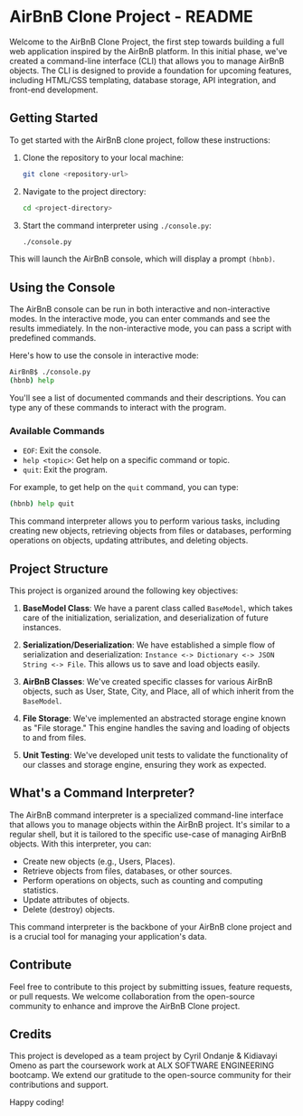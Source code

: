 # AirBnB Clone Project - README

Welcome to the AirBnB Clone Project, the first step towards building a full web application inspired by the AirBnB platform. In this initial phase, we've created a command-line interface (CLI) that allows you to manage AirBnB objects. The CLI is designed to provide a foundation for upcoming features, including HTML/CSS templating, database storage, API integration, and front-end development.

## Getting Started

To get started with the AirBnB clone project, follow these instructions:

1. Clone the repository to your local machine:

   ```bash
   git clone <repository-url>
   ```

2. Navigate to the project directory:

   ```bash
   cd <project-directory>
   ```

3. Start the command interpreter using `./console.py`:

   ```bash
   ./console.py
   ```

This will launch the AirBnB console, which will display a prompt `(hbnb)`.

## Using the Console

The AirBnB console can be run in both interactive and non-interactive modes. In the interactive mode, you can enter commands and see the results immediately. In the non-interactive mode, you can pass a script with predefined commands.

Here's how to use the console in interactive mode:

```bash
AirBnB$ ./console.py
(hbnb) help
```

You'll see a list of documented commands and their descriptions. You can type any of these commands to interact with the program.

### Available Commands

- `EOF`: Exit the console.
- `help <topic>`: Get help on a specific command or topic.
- `quit`: Exit the program.

For example, to get help on the `quit` command, you can type:

```bash
(hbnb) help quit
```

This command interpreter allows you to perform various tasks, including creating new objects, retrieving objects from files or databases, performing operations on objects, updating attributes, and deleting objects.

## Project Structure

This project is organized around the following key objectives:

1. **BaseModel Class**: We have a parent class called `BaseModel`, which takes care of the initialization, serialization, and deserialization of future instances.

2. **Serialization/Deserialization**: We have established a simple flow of serialization and deserialization: `Instance <-> Dictionary <-> JSON String <-> File`. This allows us to save and load objects easily.

3. **AirBnB Classes**: We've created specific classes for various AirBnB objects, such as User, State, City, and Place, all of which inherit from the `BaseModel`.

4. **File Storage**: We've implemented an abstracted storage engine known as "File storage." This engine handles the saving and loading of objects to and from files.

5. **Unit Testing**: We've developed unit tests to validate the functionality of our classes and storage engine, ensuring they work as expected.

## What's a Command Interpreter?

The AirBnB command interpreter is a specialized command-line interface that allows you to manage objects within the AirBnB project. It's similar to a regular shell, but it is tailored to the specific use-case of managing AirBnB objects. With this interpreter, you can:

- Create new objects (e.g., Users, Places).
- Retrieve objects from files, databases, or other sources.
- Perform operations on objects, such as counting and computing statistics.
- Update attributes of objects.
- Delete (destroy) objects.

This command interpreter is the backbone of your AirBnB clone project and is a crucial tool for managing your application's data.

## Contribute

Feel free to contribute to this project by submitting issues, feature requests, or pull requests. We welcome collaboration from the open-source community to enhance and improve the AirBnB Clone project.

## Credits

This project is developed as a team project by Cyril Ondanje & Kidiavayi Omeno as part the coursework work at ALX SOFTWARE ENGINEERING bootcamp. We extend our gratitude to the open-source community for their contributions and support.

Happy coding!
